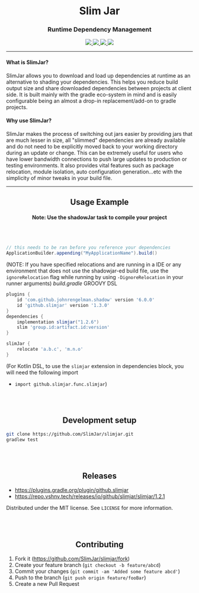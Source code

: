 <h1 align="center">Slim Jar</h1>
<h3 align="center">Runtime Dependency Management</h3>
  <div align="center">
    <a href="https://github.com/SlimJar/slimjar/">
        <img src="https://img.shields.io/github/license/SlimJar/slimjar">
    </a>
    <a href="https://github.com/SlimJar/slimjar/actions/workflows/gradle.yml">
        <img src="https://github.com/SlimJar/slimjar/actions/workflows/gradle.yml/badge.svg">
    </a>
    <a href="https://plugins.gradle.org/plugin/github.slimjar">
        <img src="https://img.shields.io/maven-metadata/v.svg?label=gradle-plugin&metadataUrl=https%3A%2F%2Fplugins.gradle.org%2Fm2%2Fio%2Fgithub%2Fslimjar%2Fgithub.slimjar.gradle.plugin%2Fmaven-metadata.xml">
    </a>
    <a href="https://repo.vshnv.tech/releases/io/github/slimjar/slimjar">
        <img src="https://img.shields.io/maven-metadata/v.svg?label=maven&metadataUrl=https%3A%2F%2Frepo.vshnv.tech%2Fio%2Fgithub%2Fslimjar%2Fslimjar%2Fmaven-metadata.xml">
    </a>
  </div>

<hr>

<h4>What is SlimJar?</h4>

SlimJar allows you to download and load up dependencies at runtime as an alternative to shading your dependencies. This
helps you reduce build output size and share downloaded dependencies between projects at client side. It is built mainly
with the gradle eco-system in mind and is easily configurable being an almost a drop-in replacement/add-on to gradle
projects.

<h4>Why use SlimJar?</h4>

SlimJar makes the process of switching out jars easier by providing jars that are much lesser in size, all "slimmed"
dependencies are already available and do not need to be explicitly moved back to your working directory during an
update or change. This can be extremely useful for users who have lower bandwidth connections to push large updates to
production or testing environments. It also provides vital features such as package relocation, module isolation, auto
configuration generation...etc with the simplicity of minor tweaks in your build file.

<hr>

<h2 align="center">Usage Example</h2>
<h4 align="center">Note: Use the shadowJar task to compile your project</h4>
<br><br>

```java
// this needs to be ran before you reference your dependencies
ApplicationBuilder.appending("MyApplicationName").build()
```

(NOTE: If you have specified relocations and are running in a IDE or any environment that does not use the shadowjar-ed
build file, use the `ignoreRelocation` flag while running by using `-DignoreRelocation` in your runner arguments)
*build.gradle* GROOVY DSL

```groovy
plugins {
    id 'com.github.johnrengelman.shadow' version '6.0.0'
    id 'github.slimjar' version '1.3.0'
}
dependencies {
    implementation slimjar("1.2.6")
    slim 'group.id:artifact.id:version'
}

slimJar {
    relocate 'a.b.c', 'm.n.o'
}
```

(For Kotlin DSL, to use the `slimjar` extension in dependencies block, you will need the following import
- `import github.slimjar.func.slimjar`)

<br>
<br>
<h2 align="center">Development setup</h2>

```sh
git clone https://github.com/SlimJar/slimjar.git
gradlew test
```

<br>
<br>
<h2 align="center">Releases</h2>

* https://plugins.gradle.org/plugin/github.slimjar
* https://repo.vshnv.tech/releases/io/github/slimjar/slimjar/1.2.1

Distributed under the MIT license. See ``LICENSE`` for more information.

<br>
<br>
<h2 align="center">Contributing</h2>

1. Fork it (<https://github.com/SlimJar/slimjar/fork>)
2. Create your feature branch (`git checkout -b feature/abcd`)
3. Commit your changes (`git commit -am 'Added some feature abcd'`)
4. Push to the branch (`git push origin feature/fooBar`)
5. Create a new Pull Request

